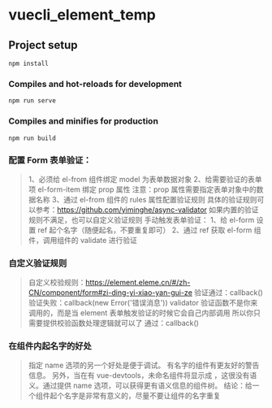 # vuecli_element_temp

## Project setup
```
npm install
```

### Compiles and hot-reloads for development
```
npm run serve
```

### Compiles and minifies for production
```
npm run build
```

### 配置 Form 表单验证：
> 1、必须给 el-from 组件绑定 model 为表单数据对象
  2、给需要验证的表单项 el-form-item 绑定 prop 属性
     注意：prop 属性需要指定表单对象中的数据名称
  3、通过 el-from 组件的 rules 属性配置验证规则
    具体的验证规则可以参考：https://github.com/yiminghe/async-validator
    如果内置的验证规则不满足，也可以自定义验证规则
  手动触发表单验证：
  1、给 el-form 设置 ref 起个名字（随便起名，不要重复即可）
  2、通过 ref 获取 el-form 组件，调用组件的 validate 进行验证

### 自定义验证规则
>  自定义校验规则：https://element.eleme.cn/#/zh-CN/component/form#zi-ding-yi-xiao-yan-gui-ze
   验证通过：callback()
   验证失败：callback(new Error('错误消息'))
   validator 验证函数不是你来调用的，而是当 element 表单触发验证的时候它会自己内部调用
   所以你只需要提供校验函数处理逻辑就可以了
    通过：callback()

### 在组件内起名字的好处
> 指定 name 选项的另一个好处是便于调试。
  有名字的组件有更友好的警告信息。
  另外，当在有 vue-devtools，未命名组件将显示成 <AnonymousComponent>，这很没有语义。通过提供 name 选项，可以获得更有语义信息的组件树。
  结论：给一个组件起个名字是非常有意义的，尽量不要让组件的名字重复
